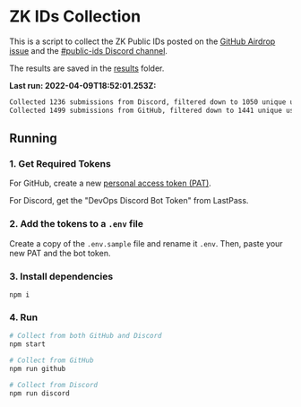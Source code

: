 # ZK IDs Collection

This is a script to collect the ZK Public IDs posted on the [GitHub Airdrop issue](https://github.com/element-fi/elf-council-frontend/issues/384) and the [#public-ids Discord channel](https://discord.com/channels/754739461707006013/938531467716337714).

The results are saved in the [results](https://github.com/element-fi/zk-ids-collection/blob/main/results/) folder.

**Last run: 2022-04-09T18:52:01.253Z:**

```sh
Collected 1236 submissions from Discord, filtered down to 1050 unique users, and found 224 eligible. Unique submissions saved as results/discord.json.
Collected 1499 submissions from GitHub, filtered down to 1441 unique users, and found 457 eligible. Unique submissions saved as results/github.json.
```

## Running

### 1. Get Required Tokens

For GitHub, create a new [personal access token (PAT)](https://github.com/settings/tokens/new?scopes=repo).

For Discord, get the "DevOps Discord Bot Token" from LastPass.

### 2. Add the tokens to a `.env` file

Create a copy of the `.env.sample` file and rename it `.env`. Then, paste your new PAT and the bot token.

### 3. Install dependencies

```
npm i
```

### 4. Run

```sh
# Collect from both GitHub and Discord
npm start

# Collect from GitHub
npm run github

# Collect from Discord
npm run discord
```